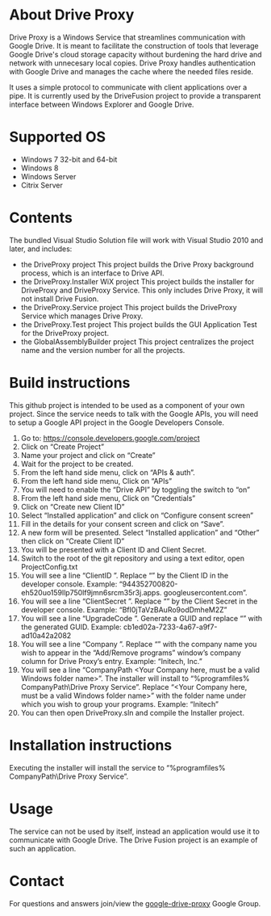 # About Drive Proxy

Drive Proxy is a Windows Service that streamlines communication with Google
Drive. It is meant to facilitate the construction of tools that leverage Google
Drive's cloud storage capacity without burdening the hard drive and network with
unnecesary local copies. Drive Proxy handles authentication with Google Drive
and manages the cache where the needed files reside.

It uses a simple protocol to communicate with client applications over a pipe.
It is currently used by the DriveFusion project to provide a transparent
interface between Windows Explorer and Google Drive.

# Supported OS

- Windows 7 32-bit and 64-bit
- Windows 8
- Windows Server
- Citrix Server

# Contents

The bundled Visual Studio Solution file will work with Visual Studio 2010 and
later, and includes:
- the DriveProxy project
  This project builds the Drive Proxy background process, which is an interface
  to Drive API.
- the DriveProxy.Installer WiX project
  This project builds the installer for DriveProxy and DriveProxy Service. This
  only includes Drive Proxy, it will not install Drive Fusion.
- the DriveProxy.Service project
  This project builds the DriveProxy Service which manages Drive Proxy.
- the DriveProxy.Test project
  This project builds the GUI Application Test for the DriveProxy project.
- the GlobalAssemblyBuilder project
  This project centralizes the project name and the version number for all the
  projects.

# Build instructions

This github project is intended to be used as a component of your own project.
Since the service needs to talk with the Google APIs, you will need to setup a
Google API project in the Google Developers Console.

 1. Go to: https://console.developers.google.com/project 
 2. Click on “Create Project”
 3. Name your project and click on “Create”
 4. Wait for the project to be created.
 5. From the left hand side menu, click on “APIs & auth”.
 6. From the left hand side menu, Click on “APIs”
 7. You will need to enable the “Drive API” by toggling the switch to “on”
 8. From the left hand side menu, Click on “Credentials”
 9. Click on “Create new Client ID”
 10. Select “Installed application” and click on “Configure consent screen”
 11. Fill in the details for your consent screen and click on “Save”.
 12. A new form will be presented. Select “Installed application” and “Other”
     then click on “Create Client ID”
 13. You will be presented with a Client ID and Client Secret.
 14. Switch to the root of the git repository and using a text editor, open
     ProjectConfig.txt
 15. You will see a line “ClientID <Your application google id here>”. Replace
     “<Your application google id here>” by the Client ID in the developer
     console.
     Example: “944352700820-eh520uo159llp750lf9jmn6srcm35r3j.apps.
     googleusercontent.com”.
 16. You will see a line “ClientSecret <Your application google secret here>”.
     Replace “<Your application google secret here>” by the Client Secret in
     the developer console.
     Example: “BfI0jTaVzBAuRo9odDmheM2Z”
 17. You will see a line “UpgradeCode <A GUID to identify your project here>”.
     Generate a GUID and replace “<A GUID to identify your project here>” with
     the generated GUID.
     Example: cb1ed02a-7233-4a67-a9f7-ad10a42a2082
 18. You will see a line “Company <Your Company name here>”. Replace “<Your
     Company name here>” with the company name you wish to appear in the
     “Add/Remove programs” window’s company column for Drive Proxy’s entry.
     Example: “Initech, Inc.”
 19. You will see a line “CompanyPath <Your Company here, must be a valid
     Windows folder name>”. The installer will install to “%programfiles%\
     CompanyPath\Drive Proxy Service”. Replace “<Your Company here, must be a
     valid Windows folder name>” with the folder name under which you wish to
     group your programs.
     Example: “Initech”
 20. You can then open DriveProxy.sln and compile the Installer project.

# Installation instructions

Executing the installer will install the service to “%programfiles%\
CompanyPath\Drive Proxy Service”.

# Usage

The service can not be used by itself, instead an application would use it to
communicate with Google Drive. The Drive Fusion project is an example of such an
application.

# Contact

For questions and answers join/view the [google-drive-proxy](https://groups.google.com/d/forum/google-drive-proxy) Google Group.
